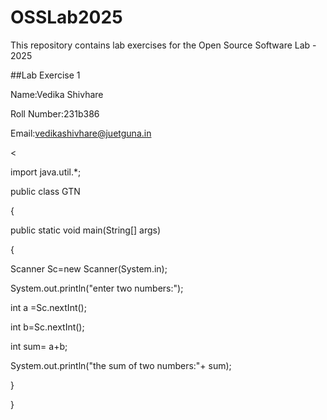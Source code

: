 # OSSLab2025

This repository contains lab exercises for the Open Source Software Lab - 2025

\##Lab Exercise 1

Name:Vedika Shivhare

Roll Number:231b386

Email:vedikashivhare@juetguna.in

<

import java.util.\*;

public class GTN

{

public static void main(String\[] args)

{

Scanner Sc=new Scanner(System.in);

System.out.println("enter two numbers:");

int a =Sc.nextInt();

int b=Sc.nextInt();

int sum= a+b;

System.out.println("the sum of two numbers:"+ sum);

}

}



>

